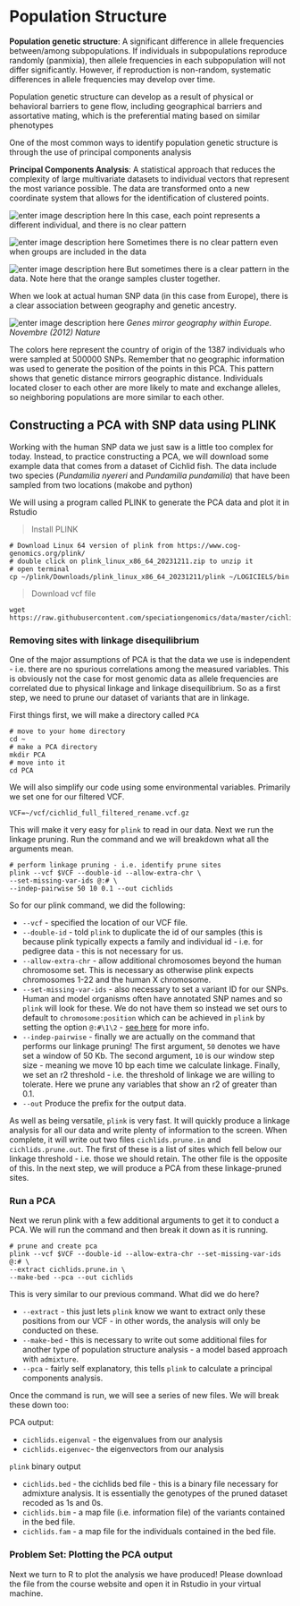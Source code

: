 # Population Structure 

**Population genetic structure**: A significant difference in allele frequencies between/among subpopulations. If individuals in subpopulations reproduce randomly (panmixia), then allele frequencies in each subpopulation will not differ significantly. However, if reproduction is non-random, systematic differences in allele frequencies may develop over time.

Population genetic structure can develop as a result of physical or behavioral barriers to gene flow, including geographical barriers and assortative mating, which is the preferential mating based on similar phenotypes

One of the most common ways to identify population genetic structure is through the use of principal components analysis

**Principal Components Analysis**:  A statistical approach that reduces the complexity of large multivariate datasets to individual vectors that represent the most variance possible. The data are transformed onto a new coordinate system that allows for the identification of clustered points.


![enter image description here](https://raw.githubusercontent.com/nomascus/ANT3814/main/FILES/PCA/PCA1.png)
In this case, each point represents a different individual, and there is no clear pattern

![enter image description here](https://raw.githubusercontent.com/nomascus/ANT3814/main/FILES/PCA/PCA2.png)
Sometimes there is no clear pattern even when groups are included in the data

![enter image description here](https://raw.githubusercontent.com/nomascus/ANT3814/main/FILES/PCA/PCA3.png)
But sometimes there is a clear pattern in the data. Note here that the orange samples cluster together.

When we look at actual human SNP data (in this case from Europe), there is a clear association between geography and genetic ancestry.  

![enter image description here](https://raw.githubusercontent.com/nomascus/ANT3814/main/FILES/PCA/PCA_Novembre.png)
_Genes mirror geography within Europe. Novembre (2012) Nature_

The colors here represent the country of origin of the 1387 individuals who were sampled at 500000 SNPs. Remember that no geographic information was used to generate the position of the points in this PCA.  This pattern shows that genetic distance mirrors geographic distance. Individuals located closer to each other are more likely to mate and exchange alleles, so neighboring populations are more similar to each other.


## Constructing a PCA with SNP data using PLINK

Working with the human SNP data we just saw is a little too complex for today. Instead, to practice constructing a PCA, we will download some example data that comes from a dataset of Cichlid fish. The data include two species (_Pundamilia nyereri_ and _Pundamilia pundamilia_) that have been sampled from two locations (makobe and python)

We will using a program called PLINK to generate the PCA data and plot it in Rstudio

> Install PLINK

```
# Download Linux 64 version of plink from https://www.cog-genomics.org/plink/
# double click on plink_linux_x86_64_20231211.zip to unzip it
# open terminal
cp ~/plink/Downloads/plink_linux_x86_64_20231211/plink ~/LOGICIELS/bin

```

> Download vcf file
```
wget https://raw.githubusercontent.com/speciationgenomics/data/master/cichlid_subset.vcf.gz
```
### Removing sites with linkage disequilibrium

One of the major assumptions of PCA is that the data we use is independent - i.e. there are no spurious correlations among the measured variables. This is obviously not the case for most genomic data as allele frequencies are correlated due to physical linkage and linkage disequilibrium. So as a first step, we need to prune our dataset of variants that are in linkage.

First things first, we will make a directory called  `PCA`

```
# move to your home directory
cd ~
# make a PCA directory
mkdir PCA
# move into it
cd PCA
```
We will also simplify our code using some environmental variables. Primarily we set one for our filtered VCF.
```
VCF=~/vcf/cichlid_full_filtered_rename.vcf.gz
```

This will make it very easy for  `plink`  to read in our data. Next we run the linkage pruning. Run the command and we will breakdown what all the arguments mean.

```
# perform linkage pruning - i.e. identify prune sites
plink --vcf $VCF --double-id --allow-extra-chr \
--set-missing-var-ids @:# \
--indep-pairwise 50 10 0.1 --out cichlids
```

So for our plink command, we did the following:

-   `--vcf`  - specified the location of our VCF file.
-   `--double-id`  - told  `plink`  to duplicate the id of our samples (this is because plink typically expects a family and individual id - i.e. for pedigree data - this is not necessary for us.
-   `--allow-extra-chr`  - allow additional chromosomes beyond the human chromosome set. This is necessary as otherwise plink expects chromosomes 1-22 and the human X chromosome.
-   `--set-missing-var-ids`  - also necessary to set a variant ID for our SNPs. Human and model organisms often have annotated SNP names and so  `plink`  will look for these. We do not have them so instead we set ours to default to  `chromosome:position`  which can be achieved in  `plink`  by setting the option  `@:#\1\2`  -  [see here](https://www.cog-genomics.org/plink/1.9/data#set_missing_var_ids)  for more info.
-   `--indep-pairwise`  - finally we are actually on the command that performs our linkage pruning! The first argument,  `50`  denotes we have set a window of 50 Kb. The second argument,  `10`  is our window step size - meaning we move 10 bp each time we calculate linkage. Finally, we set an r2  threshold - i.e. the threshold of linkage we are willing to tolerate. Here we prune any variables that show an r2  of greater than 0.1.
-   `--out`  Produce the prefix for the output data.

As well as being versatile,  `plink`  is very fast. It will quickly produce a linkage analysis for all our data and write plenty of information to the screen. When complete, it will write out two files  `cichlids.prune.in`  and  `cichlids.prune.out`. The first of these is a list of sites which fell below our linkage threshold - i.e. those we should retain. The other file is the opposite of this. In the next step, we will produce a PCA from these linkage-pruned sites.


### Run a PCA

Next we rerun plink with a few additional arguments to get it to conduct a PCA. We will run the command and then break it down as it is running.

```
# prune and create pca
plink --vcf $VCF --double-id --allow-extra-chr --set-missing-var-ids @:# \
--extract cichlids.prune.in \
--make-bed --pca --out cichlids

```

This is very similar to our previous command. What did we do here?

-   `--extract`  - this just lets  `plink`  know we want to extract only these positions from our VCF - in other words, the analysis will only be conducted on these.
-   `--make-bed`  - this is necessary to write out some additional files for another type of population structure analysis - a model based approach with  `admixture`.
-   `--pca`  - fairly self explanatory, this tells  `plink`  to calculate a principal components analysis.

Once the command is run, we will see a series of new files. We will break these down too:

PCA output:

-   `cichlids.eigenval`  - the eigenvalues from our analysis
-   `cichlids.eigenvec`- the eigenvectors from our analysis

`plink`  binary output

-   `cichlids.bed`  - the cichlids bed file - this is a binary file necessary for admixture analysis. It is essentially the genotypes of the pruned dataset recoded as 1s and 0s.
-   `cichlids.bim`  - a map file (i.e. information file) of the variants contained in the bed file.
-   `cichlids.fam`  - a map file for the individuals contained in the bed file.

### Problem Set: Plotting the PCA output

Next we turn to R to plot the analysis we have produced! Please download the file from the course website and open it in Rstudio in your virtual machine.
